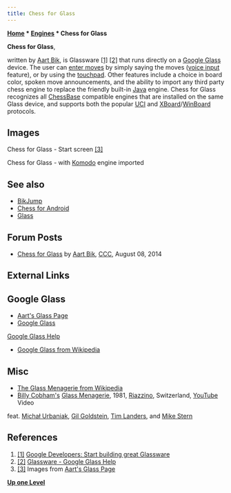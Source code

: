 ```yaml
---
title: Chess for Glass
---
```

**[Home](Home "Home") * [Engines](Engines "Engines") * Chess for Glass**

**Chess for Glass**,

written by [Aart Bik](Aart_Bik "Aart Bik"), is Glassware <a id="cite-note-1" href="#cite-ref-1">[1]</a> <a id="cite-note-2" href="#cite-ref-2">[2]</a> that runs directly on a [Google Glass](https://en.wikipedia.org/wiki/Google_Glass) device. The user can [enter moves](Entering_Moves "Entering Moves") by simply saying the moves ([voice input](index.php?title=Voice_User_Interface&action=edit&redlink=1 "Voice User Interface (page does not exist)") feature), or by using the [touchpad](https://en.wikipedia.org/wiki/Touchpad). Other features include a choice in board color, spoken move announcements, and the ability to import any third party chess engine to replace the friendly built-in [Java](Java "Java") engine. Chess for Glass recognizes all [ChessBase](ChessBase "ChessBase") compatible engines that are installed on the same Glass device, and supports both the popular [UCI](UCI "UCI") and [XBoard](XBoard "XBoard")/[WinBoard](WinBoard "WinBoard") protocols.

## Images

[](http://www.aartbik.com/GLASS/index.html)
Chess for Glass - Start screen <a id="cite-note-3" href="#cite-ref-3">[3]</a>

[](http://www.aartbik.com/GLASS/index.html)
Chess for Glass - with [Komodo](Komodo "Komodo") engine imported

## See also

- [BikJump](BikJump "BikJump")
- [Chess for Android](Chess_for_Android "Chess for Android")
- [Glass](Glass "Glass")

## Forum Posts

- [Chess for Glass](http://www.talkchess.com/forum/viewtopic.php?t=53225) by [Aart Bik](Aart_Bik "Aart Bik"), [CCC](CCC "CCC"), August 08, 2014

## External Links

## Google Glass

- [Aart's Glass Page](http://www.aartbik.com/GLASS/index.html)
- [Google Glass](http://www.google.com/glass/start/)

[Google Glass Help](https://support.google.com/glass/?hl=en#)

- [Google Glass from Wikipedia](https://en.wikipedia.org/wiki/Google_Glass)

## Misc

- [The Glass Menagerie from Wikipedia](https://en.wikipedia.org/wiki/The_Glass_Menagerie)
- [Billy Cobham's](Category:Billy_Cobham "Category:Billy Cobham") [Glass Menagerie](https://en.wikipedia.org/wiki/Billy_Cobham#1980s_work_and_later), 1981, [Riazzino](https://en.wikipedia.org/wiki/Lavertezzo), Switzerland, [YouTube](https://en.wikipedia.org/wiki/YouTube) Video

feat. [Michał Urbaniak](Category:Michal_Urbaniak "Category:Michal Urbaniak"), [Gil Goldstein](https://en.wikipedia.org/wiki/Gil_Goldstein), [Tim Landers](http://www.timlanders.com/welcome.html), and [Mike Stern](Category:Mike_Stern "Category:Mike Stern")

## References

1. <a id="cite-ref-1" href="#cite-note-1">[1]</a> [Google Developers: Start building great Glassware](https://developers.google.com/glass/)
1. <a id="cite-ref-2" href="#cite-note-2">[2]</a> [Glassware - Google Glass Help](https://support.google.com/glass/topic/4363294?hl=en&ref_topic=4363303)
1. <a id="cite-ref-3" href="#cite-note-3">[3]</a> Images from [Aart's Glass Page](http://www.aartbik.com/GLASS/index.html)

**[Up one Level](Engines "Engines")**

